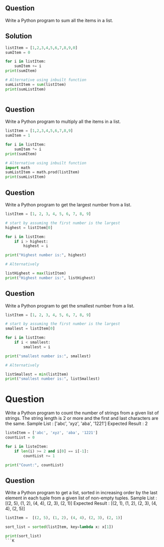 ## Question 
Write a Python program to sum all the items in a list.

## Solution 
```python
listItem = [1,2,3,4,5,6,7,8,9,0]
sumItem = 0

for i in listItem:
    sumItem += i
print(sumItem)

# Alternative using inbuilt function
sumListItem = sum(listItem)
print(sumListItem)
    
```

## Question
Write a Python program to multiply all the items in a list.
```python 
listItem = [1,2,3,4,5,6,7,8,9]
sumItem = 1

for i in listItem:
    sumItem *= i
print(sumItem)

# Alternative using inbuilt function
import math
sumListItem = math.prod(listItem)
print(sumListItem)
```

## Question 
Write a Python program to get the largest number from a list.

```python
listItem = [1, 2, 3, 4, 5, 6, 7, 8, 9]

# start by assuming the first number is the largest
highest = listItem[0]

for i in listItem:
    if i > highest:
        highest = i

print("Highest number is:", highest)

# Alternatively

listHighest = max(listItem)
print("Highest number is:", listHighest)
```

## Question 
Write a Python program to get the smallest number from a list.
```python
listItem = [1, 2, 3, 4, 5, 6, 7, 8, 9]

# start by assuming the first number is the largest
smallest = listItem[0]

for i in listItem:
    if i < smallest:
        smallest = i

print("smallest number is:", smallest)

# Alternatively

listSmallest = min(listItem)
print("smallest number is:", listSmallest)
```


# Question 
Write a Python program to count the number of strings from a given list of strings. The string length is 2 or more and the first and last characters are the same.
Sample List : ['abc', 'xyz', 'aba', '1221']
Expected Result : 2
```python
listeItem = ['abc', 'xyz', 'aba', '1221']
countList = 0

for i in listeItem:
    if len(i) >= 2 and i[0] == i[-1]:
        countList += 1

print("Count:", countList)
```
## Question 
Write a Python program to get a list, sorted in increasing order by the last element in each tuple from a given list of non-empty tuples.
Sample List : [(2, 5), (1, 2), (4, 4), (2, 3), (2, 1)]
Expected Result : [(2, 1), (1, 2), (2, 3), (4, 4), (2, 5)]

```python
listItem =  [(2, 5), (1, 2), (4, 4), (2, 3), (2, 1)]

sort_list = sorted(listItem, key=lambda x: x[1])

print(sort_list)
```K